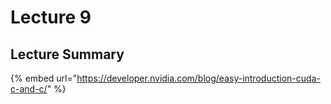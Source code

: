 # Lecture 9

## Lecture Summary



{% embed url="https://developer.nvidia.com/blog/easy-introduction-cuda-c-and-c/" %}



